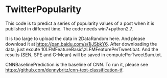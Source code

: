 # TwitterPopularity

This code is to predict a series of popularity values of a post when it is published in different time. The code needs win7+python2.7.

It is too large to upload the data in 2DataRandom here. And please download it at https://pan.baidu.com/s/1jJSbkY6.
After downloading the data, just excute 10LFMFeatureBasic\zLFMFeaturePerTweet.bat. And the results (SEN, SPE and G-Mean) will be saved in computePerTweetSum.txt.

CNNBaselinePrediction is the baseline of CNN. To run it, please see https://github.com/dennybritz/cnn-text-classification-tf.
